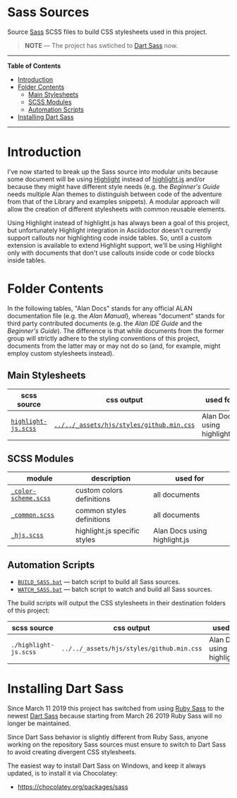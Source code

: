 # Sass Sources

Source [Sass] SCSS files to build CSS stylesheets used in this project.

> __NOTE__ — The project has swtiched to [Dart Sass] now.

-----

**Table of Contents**

<!-- MarkdownTOC autolink="true" bracket="round" autoanchor="false" lowercase="only_ascii" uri_encoding="true" levels="1,2,3" -->

- [Introduction](#introduction)
- [Folder Contents](#folder-contents)
    - [Main Stylesheets](#main-stylesheets)
    - [SCSS Modules](#scss-modules)
    - [Automation Scripts](#automation-scripts)
- [Installing Dart Sass](#installing-dart-sass)

<!-- /MarkdownTOC -->

-----

# Introduction

I've now started to break up the Sass source into modular units because some document will be using [Highlight] instead of [highlight.js] and/or because they might have different style needs (e.g. the _Beginner's Guide_ needs multiple Alan themes to distinguish between code of the adventure from that of the Library and examples snippets). A modular approach will allow the creation of different stylesheets with common reusable elements.

Using Highlight instead of highlight.js has always been a goal of this project, but unfortunately Highlight integration in Asciidoctor doesn't currently support callouts nor highlighting code inside tables. So, until a custom extension is available to extend Highlight support, we'll be using Highlight only with documents that don't use callouts inside code or code blocks inside tables.

# Folder Contents

In the following tables, "Alan Docs" stands for any official ALAN documentation file (e.g. the _Alan Manual_), whereas "document" stands for third party contributed documents (e.g. the _Alan IDE Guide_ and the _Beginner's Guide_). The difference is that while documents from the former group will strictly adhere to the styling conventions of this project, documents from the latter may or may not do so (and, for example, might employ custom stylesheets instead).

## Main Stylesheets

|             scss source             |                      css output                     |           used for           |
|-------------------------------------|-----------------------------------------------------|------------------------------|
| [`highlight-js.scss`][highlight-js] | [`../../_assets/hjs/styles/github.min.css`][gh css] | Alan Docs using highlight.js |


## SCSS Modules

|                module                |         description          |           used for           |
|--------------------------------------|------------------------------|------------------------------|
| [`_color-scheme.scss`][color-scheme] | custom colors definitions    | all documents                |
| [`_common.scss`][common]             | common styles definitions    | all documents                |
| [`_hjs.scss`][hjs]                   | highlight.js specific styles | Alan Docs using highlight.js |


## Automation Scripts

- [`BUILD_SASS.bat`](./BUILD_SASS.bat) — batch script to build all Sass sources.
- [`WATCH_SASS.bat`](./WATCH_SASS.bat) — batch script to watch and build all Sass sources.

The build scripts will output the CSS stylesheets in their destination folders of this project:

|      scss source      |                 css output                |           used for           |
|-----------------------|-------------------------------------------|------------------------------|
| `./highlight-js.scss` | `../../_assets/hjs/styles/github.min.css` | Alan Docs using highlight.js |


# Installing Dart Sass

Since March 11 2019 this project has switched from using [Ruby Sass] to the newest [Dart Sass] because starting from March 26 2019 Ruby Sass will no longer be maintained.

Since Dart Sass behavior is slightly different from Ruby Sass, anyone working on the repository Sass sources must ensure to switch to Dart Sass to avoid creating divergent CSS stylesheets.

The easiest way to install Dart Sass on Windows, and keep it always updated, is to install it via Chocolatey:

- https://chocolatey.org/packages/sass

<!-----------------------------------------------------------------------------
                               REFERENCE LINKS                                
------------------------------------------------------------------------------>

[Sass]: https://sass-lang.com "Visit Sass website"
[Dart Sass]: https://github.com/sass/dart-sass "Visit Dart Sass repository on GitHub"
[Ruby Sass]: https://sass-lang.com/ruby-sass "Visit Ruby Sass homepage"
[Choco Sass]: https://chocolatey.org/packages/sass "View the Chocolatey package for Dart Sass"

[Highlight]: http://www.andre-simon.de/ "Visit Highlight website"
[highlight.js]: https://highlightjs.org/ "Visit highlight.js website"

<!-- project files ----------------------------------------------------------->

[Highlight.js' stylesheets]: ../../_assets/hjs/styles/ "Go to Highlight.js' stylesheets folder in the project"

<!-- SCSS Main Sources -->

[highlight-js]: ./highlight-js.scss "View SCSS source"

<!-- SCSS Modules -->

[color-scheme]: ./_color-scheme.scss "View SCSS source"
[common]: ./_common.scss "View SCSS source"
[hjs]: ./_hjs.scss "View SCSS source"

<!-- CSS Output Stylesheets -->

[gh css]: ../../_assets/hjs/styles/github.min.css "View CSS stylesheet"

<!-- EOF -->
